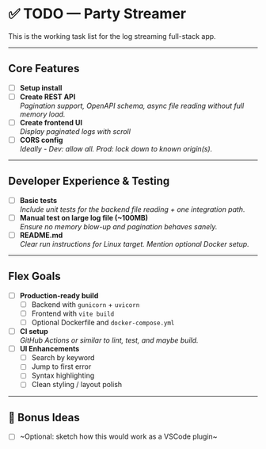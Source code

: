 # ✅ TODO — Party Streamer

This is the working task list for the log streaming full-stack app.

---

## Core Features

- [ ] **Setup install** 
- [ ] **Create REST API**  
  _Pagination support, OpenAPI schema, async file reading without full memory load._
- [ ] **Create frontend UI**  
  _Display paginated logs with scroll_
- [ ] **CORS config**  
  _Ideally - Dev: allow all. Prod: lock down to known origin(s)._

---

## Developer Experience & Testing

- [ ] **Basic tests**  
  _Include unit tests for the backend file reading + one integration path._
- [ ] **Manual test on large log file (~100MB)**  
  _Ensure no memory blow-up and pagination behaves sanely._
- [ ] **README.md**  
  _Clear run instructions for Linux target. Mention optional Docker setup._

---

## Flex Goals

- [ ] **Production-ready build**
  - [ ] Backend with `gunicorn` + `uvicorn`
  - [ ] Frontend with `vite build`
  - [ ] Optional Dockerfile and `docker-compose.yml`
- [ ] **CI setup**  
  _GitHub Actions or similar to lint, test, and maybe build._
- [ ] **UI Enhancements**
  - [ ] Search by keyword
  - [ ] Jump to first error
  - [ ] Syntax highlighting
  - [ ] Clean styling / layout polish

---

## 🧠 Bonus Ideas

- [ ] ~Optional: sketch how this would work as a VSCode plugin~
